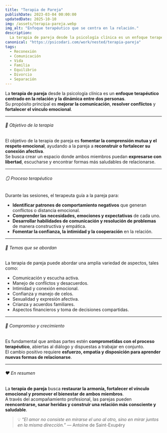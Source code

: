 ```yaml
---
title: "Terapia de Pareja"
publishDate: 2023-03-04 00:00:00
updatedDate: 2025-10-10
img: /assets/terapia-pareja.webp
img_alt: "Enfoque terapéutico que se centra en la relación."
description:
  La terapia de pareja desde la psicología clínica es un enfoque terapéutico que se centra en la relación y la dinámica entre dos personas.
canonical: "https://psicodari.com/work/nested/terapia-pareja"
tags:
  - Reconexión
  - Comunicación
  - Vida
  - Familia
  - Equilibrio
  - Divorcio
  - Separación
---
```


La **terapia de pareja** desde la psicología clínica es un **enfoque terapéutico centrado en la relación y la dinámica entre dos personas**.  
Su propósito principal es **mejorar la comunicación**, **resolver conflictos** y **fortalecer el vínculo emocional**.

---

###### 💞 Objetivo de la terapia

El objetivo de la terapia de pareja es **fomentar la comprensión mutua y el respeto emocional**, ayudando a la pareja a **reconstruir o fortalecer su conexión afectiva**.  
Se busca crear un espacio donde ambos miembros puedan **expresarse con libertad**, escucharse y encontrar formas más saludables de relacionarse.

---

###### 🪞 Proceso terapéutico

Durante las sesiones, el terapeuta guía a la pareja para:

- **Identificar patrones de comportamiento negativos** que generan conflictos o distancia emocional.  
- **Comprender las necesidades, emociones y expectativas** de cada uno.  
- **Desarrollar habilidades de comunicación y resolución de problemas** de manera constructiva y empática.  
- **Fomentar la confianza, la intimidad y la cooperación** en la relación.

---

###### 💬 Temas que se abordan

La terapia de pareja puede abordar una amplia variedad de aspectos, tales como:

- Comunicación y escucha activa.  
- Manejo de conflictos y desacuerdos.  
- Intimidad y conexión emocional.  
- Confianza y manejo de celos.  
- Sexualidad y expresión afectiva.  
- Crianza y acuerdos familiares.  
- Aspectos financieros y toma de decisiones compartidas.  

---

###### 🌱 Compromiso y crecimiento

Es fundamental que ambas partes estén **comprometidas con el proceso terapéutico**, abiertas al diálogo y dispuestas a trabajar en conjunto.  
El cambio positivo requiere **esfuerzo, empatía y disposición para aprender nuevas formas de relacionarse**.

---

###### ❤️ En resumen

La **terapia de pareja** busca **restaurar la armonía, fortalecer el vínculo emocional y promover el bienestar de ambos miembros**.  
A través del acompañamiento profesional, las parejas pueden **reencontrarse, sanar heridas y construir una relación más consciente y saludable**.

> 💡 *“El amor no consiste en mirarse el uno al otro, sino en mirar juntos en la misma dirección.”* — Antoine de Saint-Exupéry